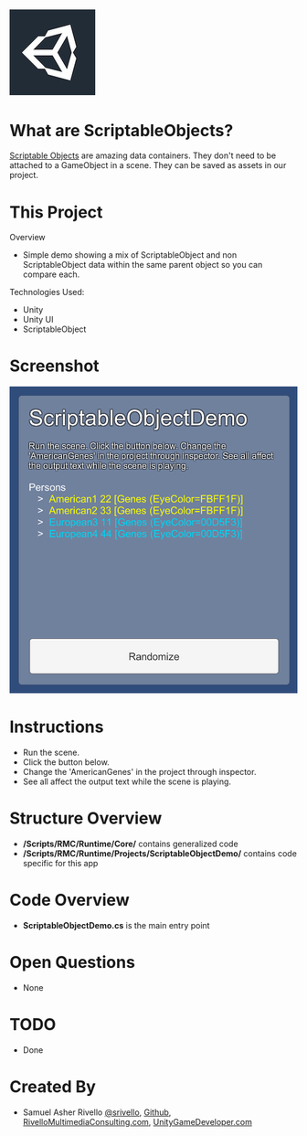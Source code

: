 ![Screenshot](./unity_logo_1_v1.png)
--------------

What are ScriptableObjects?
=============
<a href="https://unity3d.com/learn/tutorials/modules/beginner/live-training-archive/scriptable-objects">Scriptable Objects</a> are amazing data containers. They don't need to be attached to a GameObject in a scene. They can be saved as assets in our project. 

This Project
=============

Overview

* Simple demo showing a mix of ScriptableObject and non ScriptableObject data within the same parent object so you can compare each.

Technologies Used:

* Unity
* Unity UI
* ScriptableObject


Screenshot
=============

![Screenshot](./screenshot_1_v1.png)


Instructions
=============
* Run the scene. 
* Click the button below. 
* Change the 'AmericanGenes' in the project through inspector. 
* See all affect the output text while the scene is playing.


Structure Overview
=============

* **/Scripts/RMC/Runtime/Core/** contains generalized code
* **/Scripts/RMC/Runtime/Projects/ScriptableObjectDemo/** contains code specific for this app

Code Overview
=============
* **ScriptableObjectDemo.cs** is the main entry point


Open Questions
=============
* None

TODO
=============
* Done


Created By
=============

- Samuel Asher Rivello <a href="https://twitter.com/srivello/">@srivello</a>, <a href="http://www.github.com/RivelloMultimediaConsulting/">Github</a>, <a href="http://RivelloMultimediaConsulting.com/unity/">RivelloMultimediaConsulting.com</a>, <a href="http://www.UnityGameDeveloper.com/">UnityGameDeveloper.com </a>


